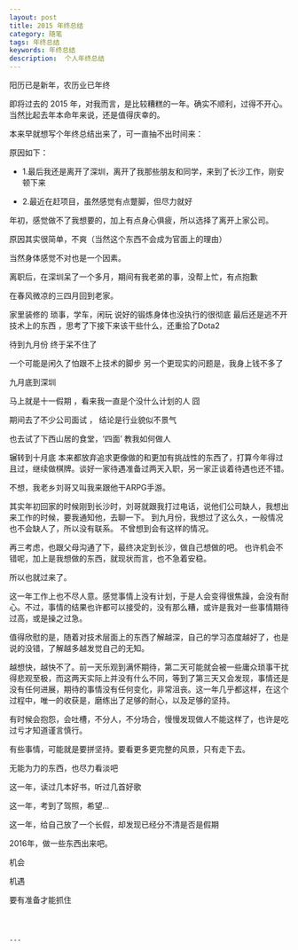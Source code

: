 ```yaml
---
layout: post  
title: 2015	年终总结
category: 随笔  
tags: 年终总结 	
keywords: 年终总结
description:  个人年终总结 
---
```






  阳历已是新年，农历业已年终

  即将过去的 2015 年，对我而言，是比较糟糕的一年。确实不顺利，过得不开心。
  当然比起去年本命年来说，还是值得庆幸的。

  本来早就想写个年终总结出来了，可一直抽不出时间来：

  原因如下：

  
  * 1.最后我还是离开了深圳，离开了我那些朋友和同学，来到了长沙工作，刚安顿下来

  * 2.最近在赶项目，虽然感觉有点蹩脚，但尽力就好


  年初，感觉做不了我想要的，加上有点身心俱疲，所以选择了离开上家公司。

  原因其实很简单，不爽（当然这个东西不会成为官面上的理由）

  当然身体感觉不对也是一个因素。


  离职后，在深圳呆了一个多月，期间有我老弟的事，没帮上忙，有点抱歉


  在春风微凉的三四月回到老家。

  家里装修的 琐事，学车，闲玩
  说好的锻炼身体也没执行的很彻底 
  最后还是逃不开技术上的东西 ，思考了下接下来该干些什么，还重拾了Dota2


  待到九月份 终于呆不住了 

  一个可能是闲久了怕跟不上技术的脚步
  另一个更现实的问题是，我身上钱不多了


  九月底到深圳 

  马上就是十一假期 ，看来我一直是个没什么计划的人 囧


  期间去了不少公司面试 ， 结论是行业貌似不景气


  也去试了下西山居的食堂，‘四面’ 教我如何做人


  辗转到十月底
  本来都放弃追求更像做的和更加有挑战性的东西了，打算今年得过且过，继续做棋牌。谈好一家待遇准备过两天入职，另一家正谈着待遇也还不错。

  不想，我老乡刘哥又叫我来跟他干ARPG手游。

  其实年初回家的时候刚到长沙时，刘哥就跟我打过电话，说他们公司缺人，我想出来工作的时候，要我通知他，去聊一下。
  到九月份，我想过了这么久，一般情况也不会缺人了，所以没有联系。
  不曾想到会有这样的情况。


  再三考虑，也跟父母沟通了下，最终决定到长沙，做自己想做的吧。
  也许机会不错呢，加上是我想做的东西，就现状而言，也不急着安稳。

  所以也就过来了。


  这一年工作上也不尽人意。感觉事情上没有计划，于是人会变得很焦躁，会没有耐心。不过，事情的结果也许都可以接受的，没有那么糟，或许是我对一些事情期待过高，或是操之过急。

  值得欣慰的是，随着对技术层面上的东西了解越深，自己的学习态度越好了，也是说的没错，了解越多越发觉自己的无知。


  越想快，越快不了。前一天乐观到满怀期待，第二天可能就会被一些庸众琐事干扰得悲观至极，而这两天实际上并没有什么不同，等到了第三天又会发现，事情还是没有任何进展，期待的事情没有任何变化，非常沮丧。这一年几乎都这样，在这个过程中，唯一的收获是，磨练出了足够的耐心，以及足够的坚持。


  有时候会抱怨，会吐槽，不分人，不分场合，慢慢发现做人不能这样了，也许是吃过亏才知道谨言慎行。


  有些事情，可能就是要拼坚持。要看更多更完整的风景，只有走下去。


  
  无能为力的东西，也尽力看淡吧



  这一年，读过几本好书，听过几首好歌


  这一年，考到了驾照，希望...


  这一年，给自己放了一个长假，却发现已经分不清是否是假期
  

  2016年，做一些东西出来吧。

  机会

  机遇

  要有准备才能抓住


```



---
